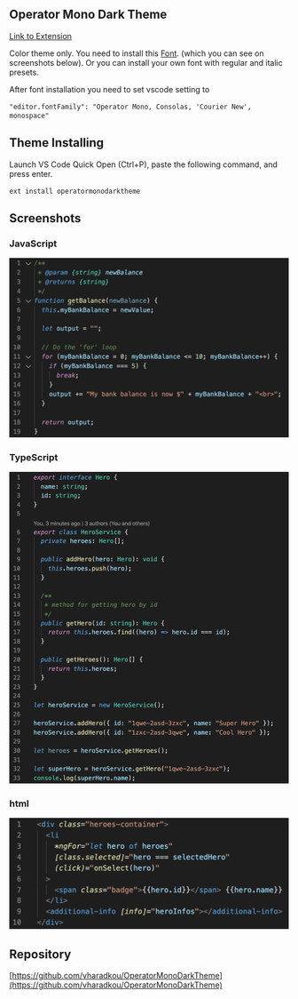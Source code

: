 ## Operator Mono Dark Theme

[Link to Extension](https://marketplace.visualstudio.com/items?itemName=Valiantsin.operatormonodarktheme)

Color theme only. You need to install this [Font](https://www.typography.com/blog/introducing-operator). (which you can see on screenshots below).
Or you can install your own font with regular and italic presets.

After font installation you need to set vscode setting to

```
"editor.fontFamily": "Operator Mono, Consolas, 'Courier New', monospace"
```

## Theme Installing

Launch VS Code Quick Open (Ctrl+P), paste the following command, and press enter.

```
ext install operatormonodarktheme
```

## Screenshots

### JavaScript

![](https://raw.githubusercontent.com/vharadkou/OperatorMonoDarkTheme/master/screenshots/js.png)

### TypeScript

![](https://raw.githubusercontent.com/vharadkou/OperatorMonoDarkTheme/master/screenshots/ts.png)

### html

![](https://raw.githubusercontent.com/vharadkou/OperatorMonoDarkTheme/master/screenshots/html.png)

## Repository

[https://github.com/vharadkou/OperatorMonoDarkTheme](https://github.com/vharadkou/OperatorMonoDarkTheme)
